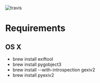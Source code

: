 ![travis](https://api.travis-ci.org/oxisto/picture-timesync.svg "Build Status")

# Requirements

## OS X

* brew install exiftool
* brew install pygobject3
* brew install --with-introspection gexiv2
* brew install pyexiv2
